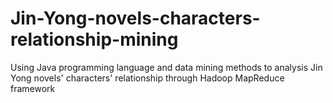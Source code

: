 # Jin-Yong-novels-characters-relationship-mining
Using Java programming language and data mining methods to analysis Jin Yong novels' characters' relationship through Hadoop MapReduce framework
